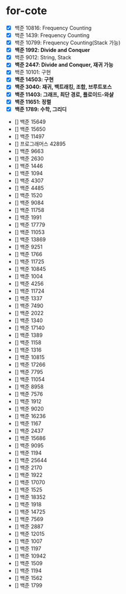 # for-cote

- [x] 백준 10816: Frequency Counting
- [x] 백준 1439: Frequency Counting
- [x] 백준 10799: Frequency Counting(Stack 가능)
- [x] **백준 1992: Divide and Conquer**
- [x] 백준 9012: String, Stack
- [x] **백준 2447: Divide and Conquer, 재귀 가능**
- [x] 백준 10101: 구현
- [x] **백준 14503: 구현**
- [x] **백준 3040: 재귀, 백트래킹, 조합, 브루트포스**
- [x] **백준 11403: 그래프, 최단 경로, 플로이드-와샬**
- [x] **백준 11651: 정렬**
- [x] **백준 1789: 수학, 그리디**
- [] 백준 15649
- [] 백준 15650
- [] 백준 11497
- [] 프로그래머스 42895
- [] 백준 9663
- [] 백준 2630
- [] 백준 1446
- [] 백준 1094
- [] 백준 4307
- [] 백준 4485
- [] 백준 1520
- [] 백준 9084
- [] 백준 11758
- [] 백준 1991
- [] 백준 17779
- [] 백준 11053
- [] 백준 13869
- [] 백준 9251
- [] 백준 1766
- [] 백준 11725
- [] 백준 10845
- [] 백준 1004
- [] 백준 4256
- [] 백준 11724
- [] 백준 1337
- [] 백준 7490
- [] 백준 2022
- [] 백준 1340
- [] 백준 17140
- [] 백준 1389
- [] 백준 1158
- [] 백준 1316
- [] 백준 10815
- [] 백준 17266
- [] 백준 7795
- [] 백준 11054
- [] 백준 8958
- [] 백준 7576
- [] 백준 1912
- [] 백준 9020
- [] 백준 16236
- [] 백준 1167
- [] 백준 2437
- [] 백준 15686
- [] 백준 9095
- [] 백준 1194
- [] 백준 25644
- [] 백준 2170
- [] 백준 1922
- [] 백준 17070
- [] 백준 1525
- [] 백준 18352
- [] 백준 1918
- [] 백준 14725
- [] 백준 7569
- [] 백준 2887
- [] 백준 12015
- [] 백준 1007
- [] 백준 1197
- [] 백준 10942
- [] 백준 1509
- [] 백준 1194
- [] 백준 1562
- [] 백준 1799
